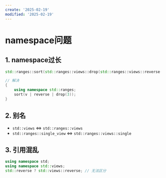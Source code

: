 ```yaml
---
create: '2025-02-19'
modified: '2025-02-19'
---
```


# namespace问题

## 1. namespace过长

```C++
std::ranges::sort(std::ranges::views::drop(std::ranges::views::reverse(v), 3));

// 解决
{
    using namespace std::ranges;
    sort(v | reverse | drop(3));
}
```

## 2. 别名

* `std::views` <=> `std::ranges::views`
* `std::ranges::single_view` <=> `std::ranges::views::single`

## 3. 引用混乱

```C++
using namespace std;
using namespace std::views;
std::reverse ? std::views::reverse;	// 无法区分
```